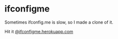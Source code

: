 ifconfigme
==========

Sometimes ifconfig.me is slow, so I made a clone of it.

Hit it [@ifconfigme.herokuapp.com](https://ifconfigme.herokuapp.com)
